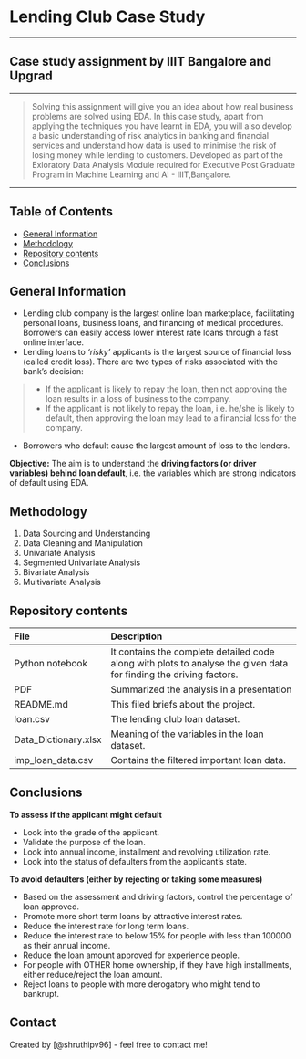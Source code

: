 # Lending Club Case Study
---
## Case study assignment by IIIT Bangalore and Upgrad
---
> Solving this assignment will give you an idea about how real business problems are solved using EDA. In this case study, apart from applying the techniques you have learnt in EDA, you will also develop a basic understanding of risk analytics in banking and financial services and understand how data is used to minimise the risk of losing money while lending to customers.
> Developed as part of the Exloratory Data Analysis Module required for Executive Post Graduate Program in Machine Learning and AI - IIIT,Bangalore.
---

## Table of Contents
* [General Information](#general-information)
* [Methodology](#methodology)
* [Repository contents](#repository-contents)
* [Conclusions](#conclusions)

## General Information
- Lending club company is the largest online loan marketplace, facilitating personal loans, business loans, and financing of medical procedures. Borrowers can easily access lower interest rate loans through a fast online interface.
- Lending loans to *‘risky’* applicants is the largest source of financial loss (called credit loss). There are two types of risks associated with the bank’s decision:
> - If the applicant is likely to repay the loan, then not approving the loan results in a loss of business to the company.
> - If the applicant is not likely to repay the loan, i.e. he/she is likely to default, then approving the loan may lead to a financial loss for the company.
- Borrowers who default cause the largest amount of loss to the lenders.

**Objective:**
The aim is to understand the **driving factors (or driver variables) behind loan default**, i.e. the variables which are strong indicators of default using EDA.

## Methodology
1) Data Sourcing and Understanding
2) Data Cleaning and Manipulation
3) Univariate Analysis
4) Segmented Univariate Analysis
5) Bivariate Analysis
6) Multivariate Analysis

## Repository contents
| File | Description |
|:-----|:------------|
| Python notebook | It contains the complete detailed code along with plots to analyse the given data for finding the driving factors.|
| PDF | Summarized the analysis in a presentation |
| README.md | This filed briefs about the project. |
| loan.csv | The lending club loan dataset. |
| Data_Dictionary.xlsx | Meaning of the variables in the loan dataset. |
| imp_loan_data.csv | Contains the filtered important loan data. |

## Conclusions
**To assess if the applicant might default**
- Look into the grade of the applicant.
- Validate the purpose of the loan.
- Look into annual income, installment and revolving utilization rate.
- Look into the status of defaulters from the applicant’s state.

**To avoid defaulters (either by rejecting or taking some measures)**
- Based on the assessment and driving factors, control the percentage of loan approved.
- Promote more short term loans by attractive interest rates.
- Reduce the interest rate for long term loans.
- Reduce the interest rate to below 15% for people with less than 100000 as their annual income.
- Reduce the loan amount approved for experience people.
- For people with OTHER home ownership, if they have high installments, either reduce/reject the loan amount.
- Reject loans to people with more derogatory who might tend to bankrupt.

## Contact
Created by [@shruthipv96] - feel free to contact me!
